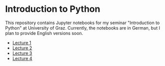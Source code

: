 Introduction to Python
======================

This repository contains Jupyter notebooks for my seminar "Introduction to Python" at University of Graz. Currently, the notebooks are in German, but I plan to provide English versions soon.

- [Lecture 1](https://github.com/cbrnr/intro_python/blob/master/1/1%20-%20Grundlagen.ipynb)
- [Lecture 2](https://github.com/cbrnr/intro_python/blob/master/2/2%20-%20Die%20Python-Umgebung.ipynb)
- [Lecture 3](https://github.com/cbrnr/intro_python/blob/master/3/3%20-%20Variablen%2C%20Ausdr%C3%BCcke%2C%20Anweisungen.ipynb)
- [Lecture 4](https://github.com/cbrnr/intro_python/blob/master/4/4%20-%20Funktionen.ipynb)
